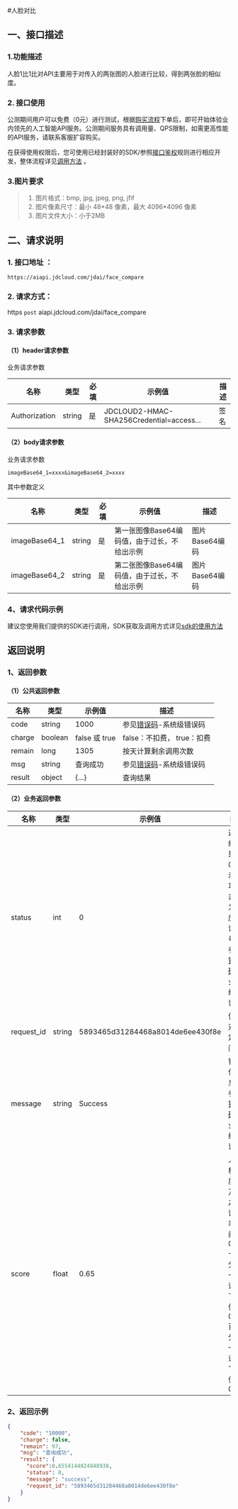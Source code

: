 #人脸对比

## 一、接口描述 

### 1.功能描述

人脸1比1比对API主要用于对传入的两张图的人脸进行比较，得到两张脸的相似度。

### 2. 接口使用 

公测期间用户可以免费（0元）进行测试，根据[购买流程](../Pricing/Purchase-Process.md)下单后，即可开始体验业内领先的人工智能API服务。公测期间服务具有调用量、QPS限制，如需更高性能的API服务，请联系客服扩容购买。


在获得使用权限后，您可使用已经封装好的SDK/参照[接口鉴权](../Operation-Guide/Authentication.md)规则进行相应开发，整体流程详见[调用方法](../Operation-Guide/call-methods.md)  。

### 3.图片要求

> 1. 图片格式：bmp, jpg, jpeg, png, jfif
> 2. 图片像素尺寸：最小 48\*48 像素，最大 4096\*4096 像素
> 3. 图片文件大小：小于2MB

## 二、请求说明

### 1. 接口地址 ：

```
https://aiapi.jdcloud.com/jdai/face_compare
```

### 2. 请求方式：
  
https `post` aiapi.jdcloud.com/jdai/face_compare

### 3. 请求参数  
 
#### （1）header请求参数
业务请求参数

名称 | 类型 | 必填 | 示例值 | 描述
------|-----|-----|-----|-----
Authorization | string | 是 | JDCLOUD2-HMAC-SHA256Credential=access... | 签名

#### （2）body请求参数
业务请求参数
```
imageBase64_1=xxxx&imageBase64_2=xxxx
```
其中参数定义

名称 | 类型 | 必填 | 示例值 | 描述
------|-----|-----|-----|-----
imageBase64_1 | string | 是 | 第一张图像Base64编码值，由于过长，不给出示例 | 图片Base64编码
imageBase64_2 | string | 是 | 第二张图像Base64编码值，由于过长，不给出示例 | 图片Base64编码


### 4、请求代码示例
建议您使用我们提供的SDK进行调用，SDK获取及调用方式详见[sdk的使用方法](../Operation-Guide/Use-Sdk.md)
 
## 返回说明

### 1、返回参数
#### （1）公共返回参数

名称 | 类型 | 示例值 | 描述
------|-----|-----|-----
code | string | 1000 | 参见[错误码](Error-Code.md)-系统级错误码
charge | boolean | false 或 true | false：不扣费， true：扣费
remain | long | 1305 | 按天计算剩余调用次数
msg | string | 查询成功 | 参见[错误码](Error-Code.md)-系统级错误码
result | object | {...} | 查询结果


#### （2）业务返回参数

名称 | 类型 | 示例值 | 描述
-----|-----|-----|-----
status | int | 0 | 返回结果，0表示成功；非0为对应错误号，参见[错误码](Error-Code.md)-业务级错误码
request_id | string | 5893465d31284468a8014de6ee430f8e | 便于双方定位问题
message | string | Success | 错误信息，参见[错误码](Error-Code.md)-业务级错误码
score | float | 0.65 | 人脸相似度：万分之一误识率下阈值: 0.49,十万分之一误识率下阈值: 0.54, 百万分之一误识率下阈值：0.58


### 2、返回示例 

```Json
{
	"code": "10000",
    "charge": false,
    "remain": 97,
    "msg": "查询成功",
    "result": {
      "score":0.6554144024848938,
      "status": 0, 
      "message": "success",
      "request_id": "5893465d31284468a8014de6ee430f8e"
    }
}
```
